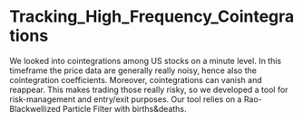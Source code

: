 # Tracking_High_Frequency_Cointegrations

We looked into cointegrations among US stocks on a minute level. In this timeframe the price data are generally really noisy, hence also the cointegration coefficients. Moreover, cointegrations can vanish and reappear. This makes trading those really risky, so we developed a tool for risk-management and entry/exit purposes. Our tool relies on a Rao-Blackwellized Particle Filter with births&deaths.
